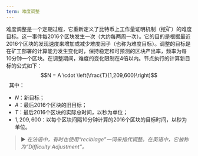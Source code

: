 ```yaml
---
term: 难度调整
---
```


难度调整是一个定期过程，它重新定义了比特币上工作量证明机制（挖矿）的难度目标。这一事件每2016个区块发生一次（大约每两周一次）。它的目的是根据最近2016个区块的发现速度来增加或减少难度因子（也称为难度目标）。调整的目标是在矿工部署的计算能力发生变化时，保持稳定和可预测的区块产出率，频率为每10分钟一个区块。在调整期间，难度的变化限制在4倍以内。节点执行的计算新目标的公式如下：
$$N = A \cdot \left(\frac{T}{1,209,600}\right)$$
&nbsp;
其中：
* $N$：新目标；
* $A$：最后2016个区块的旧目标；
* $T$：最后2016个区块的实际总时间，以秒为单位；
* $1,209,600$：以每个区块间隔10分钟计算的2016个区块的目标时间，以秒为单位。

> ► *在法语中，有时也使用“reciblage”一词来指代调整。在英语中，它被称为“Difficulty Adjustment”。*